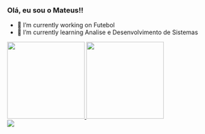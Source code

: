 ### Olá, eu sou o Mateus!!

- 🔭 I’m currently working on Futebol
- 🌱 I’m currently learning Analise e Desenvolvimento de Sistemas

<div>
  <a href="https://github.com/MateuscardosoRocha">
  <img height="180em" src="https://github-readme-stats.vercel.app/api?username=MateuscardosoRocha&show_icons=true&theme=dracula&include_all_commits=true&count_private=true"/>
  <img height="180em" src="https://github-readme-stats.vercel.app/api/top-langs/?username=MateuscardosoRocha&layout=compact&langs_count=7&theme=dracula"/>
</div>
  
  <div>
     <a href="https://instagram.com/mateuss.cardosoo" target="_blank"><img src="https://img.shields.io/badge/-Instagram-%23E4405F?style=for-the-badge&logo=instagram&logoColor=white" target="_blank"></a>
    
  </div>
